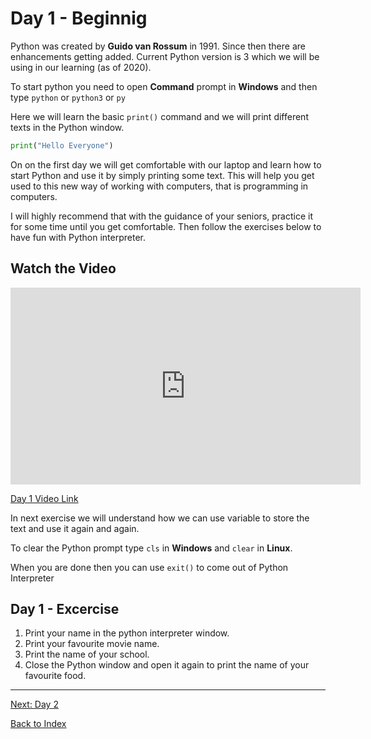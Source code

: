 # Day 1 - Beginnig

Python was created by **Guido van Rossum** in 1991. Since then there are enhancements getting added. Current Python version is 3 which we will be using in our learning (as of 2020).

To start python you need to open **Command** prompt in **Windows** and then type ```python``` or ```python3``` or ```py```

Here we will learn the basic ```print()``` command and we will print different texts in the Python window.

```python
print("Hello Everyone")
```
On on the first day we will get comfortable with our laptop and learn how to start Python and use it by simply printing some text. This will help you get used to this new way of working with computers, that is programming in computers.

I will highly recommend that with the guidance of your seniors, practice it for some time until you get comfortable. Then follow the exercises below to have fun with Python interpreter.

## Watch the Video

<iframe width="560" height="315" src="https://www.youtube.com/embed/suuy827J18A" frameborder="0" allow="accelerometer; autoplay; encrypted-media; gyroscope; picture-in-picture" allowfullscreen></iframe>

[Day 1 Video Link](https://www.youtube.com/watch?suuy827J18A)

In next exercise we will understand how we can use variable to store the text and use it again and again.

To clear the Python prompt type `cls` in **Windows** and `clear` in **Linux**.

When you are done then you can use ```exit()``` to come out of Python Interpreter

## Day 1 - Excercise

1. Print your name in the python interpreter window.
2. Print your favourite movie name.
1. Print the name of your school.
3. Close the Python window and open it again to print the name of your favourite food.

---
[Next: Day 2](02-day02.md) 

[Back to Index](index.md)   